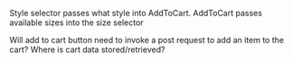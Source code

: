 Style selector passes what style into AddToCart. AddToCart passes available sizes into the size selector

Will add to cart button need to invoke a post request to add an item to the cart? Where is cart data stored/retrieved?